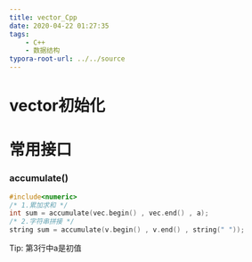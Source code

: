 ```yaml
---
title: vector_Cpp
date: 2020-04-22 01:27:35
tags: 
	- C++
	- 数据结构
typora-root-url: ../../source
---
```


# vector初始化

# 常用接口

### accumulate()

```C++
#include<numeric>
/* 1.累加求和 */
int sum = accumulate(vec.begin() , vec.end() , a);
/* 2.字符串拼接 */
string sum = accumulate(v.begin() , v.end() , string(" "));
```

Tip: 第3行中a是初值